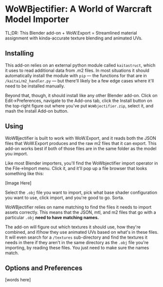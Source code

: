 # WoWBjectifier: A World of Warcraft Model Importer

TL;DR: This Blender add-on + WoW.Export = Streamlined material assignment with kinda-accurate texture blending and animated UVs.

## Installing

This add-on relies on an external python module called `kaitastruct`, which it uses to read additional data from .m2 files. In most situations it should automatically install the module with `pip` — the functions for that are in `/kaitai/m2_handler.py` — but there'll likely be a few edge cases where it'll need to be installed manually.

Beyond that, though, it should install like any other Blender add-on. Click on Edit→Preferences, navigate to the Add-ons tab, click the Install button on the top-right figure out where you've put `WoWbjectifier.zip`, select it, and mash the Install Add-on button.

## Using

WoWBjectifier is built to work with WoW.Export, and it reads both the JSON files that WoW.Export produces and the raw m2 files that it can export. This add-on works best if both of those files are in the same folder as the model you import.

Like most Blender importers, you'll find the WoWbjectifier import operator in the File→Import menu. Click it, and it'll pop up a file browser that looks something like this:

[Image Here]

Select the `.obj` file you want to import, pick what base shader configuration you want to use, click import, and you're good to go. Sorta.

WoWBjectifier relies on name matching to find the files it needs to import assets correctly. This means that the JSON, mtl, and m2 files that go with a particular `.obj` **need to have matching names.**

The add-on will figure out which textures it should use, how they're combined, and if/how they use animated UVs based on what's in these files. It will even search for a `/textures` sub-directory and find the textures it needs in there if they aren't in the same directory as the `.obj` file you're importing, by reading these files. You just need to make sure the names match.

## Options and Preferences

[words here]
